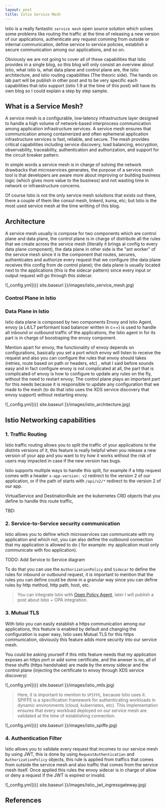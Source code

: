 ```yaml
---
layout: post
title: Istio Service Mesh
---
```


Istio is a really fantastic `service mesh`  open source solution which solves some problems like routing the traffic at the time of releasing a new version of our applications, authenticate any request comming from outside or internal communication, define service to service policies, establish a secure communication among our applications, and so on. 

Obviously we are not going to cover all of these capabilities that Istio provides in a single blog, so this blog will only consist an overview about Istio, what istio is, what data plane and control plane are, the istio architecture, and istio routing capabilities (The theoric side). The hands on lab part will be publish in other post and to be very specific each capabilities that istio support (istio 1.9 at the time of this post) will have its own blog so I could explain a step by step sample. 


## What is a Service Mesh?

A service mesh is a configurable, low‑latency infrastructure layer designed to handle a high volume of network‑based interprocess communication among application infrastructure services. A service mesh ensures that communication among containerized and often ephemeral application infrastructure services is fast, reliable, and secure. The mesh provides critical capabilities including service discovery, load balancing, encryption, observability, traceability, authentication and authorization, and support for the circuit breaker pattern.

In simple words a service mesh is in charge of solving the network drawbacks that microservices generates, the purpose of a service mesh tool is that developers are aware more about improving or building  business logic (which gives more value to the business) and not wasting time in network or infraestructure concerns.

Of course Istio is not the only service mesh solutions that exists out there, there a couple of them like consul mesh, linkerd, kuma, etc; but Istio is the most used service mesh at the time writting of this blog.   


## Architecture

A service mesh usually is compose for two components which are control plane and data plane, the control plane is in charge of distribute all the rules that we create across the service mesh (literally it brings al config to every data plane component), the data plane in other side is the "ant worker" of the service mesh since it is the component that routes, secures, authenticates and authorize every request that we configure (the data plane receives this config from de control plane);  the data plane is usually located next to the applications (this is the sidecar pattern) since every input or output request will go through this sidecar. 


![_config.yml]({{ site.baseurl }}/images/istio_service_mesh.jpg)
 

### Control Plane in Istio



### Data Plane in Istio

Istio data plane is composed by two components Envoy and Istio Agent, envoy (a L4/L7 performant load balancer written in c++) is used to handle all inbound or outbound traffic of the applications, the Istio agent in for its part is in charge of boostraping the envoy component.

Mention apart for envoy, the functionality of envoy depends on configurations, basically you set a port which envoy will listen to receive the request and also you can configure the rules that envoy should takes (retries, route based on path or headers, etc) , what I said before sounds easy and in fact configure envoy is not complicated at all, the part that is complicated of envoy is how to configure to update any rules on the fly, without the need to restart envoy; The control plane plays an important part for this needs because it is responsible to update any configuration that we made to the mesh (to do that istio uses the XDS service discovery that envoy support) without restarting envoy.


![_config.yml]({{ site.baseurl }}/images/istio_architecture.jpg)


## Istio Networking capabilities


### 1. Traffic Routing

Istio traffic routing allows you to split the traffic of your applications to the distints versions of it, this feature is really helpful when you release a new version of your app and you want to try how it works without the risk of users may impacted in case if the new version has bugs.

Istio supports multiple ways to handle this split, for example if a http request comes with a header `x-app-version: v2` redirect to the version 2 of our application, or if the path of starts with `/api/v2/*` redirect to the version 2 of our app.

VirtualService and DestinationRule are the kubernetes CRD objects that you define to handle this route traffic,

TBD:

### 2. Service-to-Service security communication

Istio allows you to define which microservices can communicate with my application and which not, you can also define the outbound connection that my application is allowed to do ( for example: my application must only communicate with foo application).

TODO: Add Service to Service  diagram

To do that you can use the `AuthorizationPolicy` and  `Sidecar` to define the rules for inbound or outbound request, it is important to mention that the rules you can define could be done in a granular way since you can define rules by http method, http path, host, etc. 

>  You can integrate Istio with [Open Policy Agent](https://blog.caltamirano.com/opa/), later I will publish a post about Istio + OPA integration.


### 3. Mutual TLS

With Istio you can easily establish a https communication among our applications, this feature is enabled by default and changing the configuration is super easy, Istio uses Mutual TLS for this  https communication, obviously this feature adds more security into our service mesh.

You could be asking yourself if this mtls feature needs that my application exposes an https port or add some certificate, and the anwser is no, all of these stuffs (https handshake) are made by the envoy sidecar and the control plane (injecting the certificate to envoy through XDS service discovery)


![_config.yml]({{ site.baseurl }}/images/istio_mtls.jpg)


> Here, it is important to mention to `SPIFFE`, because Istio uses it. SPIFFE is a specification framework for authenticating workloads in dynamic environments (cloud, kubernetes, etc). This implementation ensures that every workload deployed on our service mesh are validated at the time of establishing connection.

![_config.yml]({{ site.baseurl }}/images/istio_spiffe.jpg)
 

### 4. Authentication Filter

Istio allows you to validate every request that incomes to our service mesh by using JWT, this is done by using `RequestAuthentication` and `AuthorizationPolicy` objects, this rule is applied from traffics that comes from outside the service mesh and also traffic that comes from the service mesh itself. Once applied this rules the envoy sidecar is in charge of allow or deny a request if the JWT is expired or invalid.
 
![_config.yml]({{ site.baseurl }}/images/istio_jwt_ingressgateway.jpg)


## References


